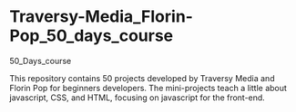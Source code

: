 # Traversy-Media_Florin-Pop_50_days_course
 50_Days_course
 
This repository contains 50 projects developed by Traversy Media and Florin Pop for beginners developers.
The mini-projects teach a little about javascript, CSS, and HTML, focusing on javascript for the front-end.
